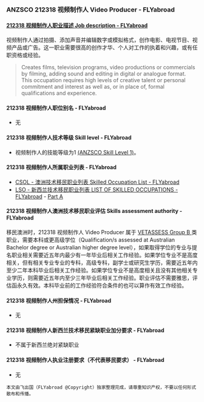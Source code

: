 ### ANZSCO 212318 视频制作人 Video Producer - FLYabroad ###

####  [212318 视频制作人职业描述 Job description - FLYabroad](http://www.flyabroadvisa.com/anzsco/2123.html#212318)

视频制作人通过拍摄、添加声音并编辑数字或模拟格式，创作电影、电视节目、视频产品或广告。这一职业需要很高的创作才华、个人对工作的执着和兴趣，或有任职资格或经验。

> Creates films, television programs, video productions or commercials by filming, adding sound and editing in digital or analogue format. This occupation requires high levels of creative talent or personal commitment and interest as well as, or in place of, formal qualifications and experience.

#### 212318 视频制作人职位别名 - FLYabroad
 
- 无

#### 212318 视频制作人技术等级 Skill level - FLYabroad

- 视频制作人的技能等级为1 [(ANZSCO Skill Level 1)](http://www.flyabroadvisa.com/anzsco/)。

#### 212318 视频制作人所属职业列表 - FLYabroad

- [CSOL - 澳洲技术移民职业列表 Skilled Occupation List - FLYabroad](http://www.flyabroadvisa.com/sol/)
- [LSO - 新西兰技术移民职业列表 LIST OF SKILLED OCCUPATIONS - FLYabroad](http://nz.flyabroadvisa.com/lso/) - [Part A](parta)

#### 212318 视频制作人澳洲技术移民职业评估 Skills assessment authority - FLYabroad

移民澳洲时，212318 视频制作人 Video Producer 属于 [VETASSESS Group B ](http://www.flyabroadvisa.com/ass/vetassess.html)类职业，需要本科或更高级学位（Qualification/s assessed at Australian Bachelor degree or Australian higher degree level），如果取得学位的专业与提名职业相关需要近五年内最少有一年毕业后相关工作经验。如果学位专业不是高度相关，但有相关专业专业的专科，高级专科，副学士或研究生学历，需要近五年内至少二年本科毕业后相关工作经验。如果学位专业不是高度相关且没有其他相关专业学历，则需要近五年内至少三年毕业后相关工作经验。职业评估不需要雅思，评估函永久有效。本科毕业前的工作经验符合条件的也可以算作有效工作经验。

#### 212318 视频制作人州担保情况 - FLYabroad

- 无

#### 212318 视频制作人新西兰技术移民紧缺职业加分要求 - FLYabroad

- 不属于新西兰绝对紧缺职业

#### 212318 视频制作人执业注册要求（不代表移民要求） - FLYabroad

- 无

`本文由飞出国（FLYabroad @Copyright）独家整理完成，请尊重知识产权，不要以任何形式散布和传播。`